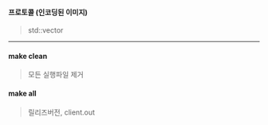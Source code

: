 #### 프로토콜 (인코딩된 이미지)
> std::vector<unsigned char>

---------------------------------------------------------------

#### make clean
> 모든 실행파일 제거

#### make all
> 릴리즈버전, client.out

